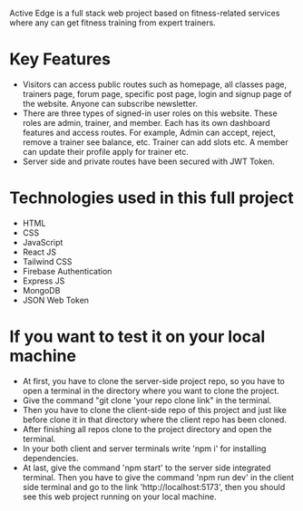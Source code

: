 Active Edge is a full stack web project based on fitness-related services where any can get fitness training from expert trainers.

# Key Features
- Visitors can access public routes such as homepage, all classes page, trainers page, forum page, specific post page, login and signup page of the website. Anyone can subscribe newsletter.
- There are three types of signed-in user roles on this website. These roles are admin, trainer, and member. Each has its own dashboard features and access routes. For example, Admin can accept, reject, remove a trainer see balance, etc. Trainer can add slots etc. A member can update their profile apply for trainer etc.
- Server side and private routes have been secured with JWT Token.

# Technologies used in this full project 
- HTML
- CSS
- JavaScript
- React JS
- Tailwind CSS
- Firebase Authentication
- Express JS
- MongoDB
- JSON Web Token

# If you want to test it on your local machine
- At first, you have to clone the server-side project repo, so you have to open a terminal in the directory where you want to clone the project.
- Give the command "git clone 'your repo clone link" in the terminal.
- Then you have to clone the client-side repo of this project and just like before clone it in that directory where the client repo has been cloned.
- After finishing all repos clone to the project directory and open the terminal.
- In your both client and server terminals write 'npm i' for installing dependencies.
- At last, give the command 'npm start' to the server side integrated terminal. Then you have to give the command 'npm run dev' in the client side terminal and go to the link 'http://localhost:5173', then you should see this web project running on your local machine.
